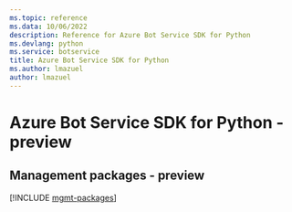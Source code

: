 ```yaml
---
ms.topic: reference
ms.data: 10/06/2022
description: Reference for Azure Bot Service SDK for Python
ms.devlang: python
ms.service: botservice
title: Azure Bot Service SDK for Python
ms.author: lmazuel
author: lmazuel
---
```

# Azure Bot Service SDK for Python - preview

## Management packages - preview
[!INCLUDE [mgmt-packages](bot-service-mgmt-index.md)]
